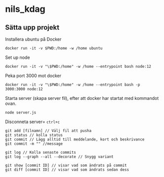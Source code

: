# nils_kdag

## Sätta upp projekt

Installera ubuntu på Docker

```
docker run -it -v $PWD:/home -w /home ubuntu
```

Set up node

```
docker run -it -v "\$PWD:/home" -w /home --entrypoint bash node:12
```

Peka port 3000 mot docker

```
docker run -it -v "\$PWD:/home" -w /home --entrypoint bash -p 3000:3000 node:12
```

Starta server (skapa server fil), efter att docker har startat med kommandot ovan.

```
node server.js
```

Disconneta server= `ctrl+c`

```
git add [filnamn] // Välj fil att pusha
git status // kolla status
git commit // Lägg alltid till meddelande, kort och beskrivance
git commit -m "" //message

git log // Kolla senaste commits
git log --graph --all --decorate // Snygg variant

git show [commit ID] // visar vad som ändrats på commit
git diff [commit ID] // visar vad som ändrats sedan dess
```

